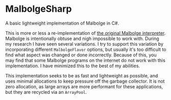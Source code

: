 # MalbolgeSharp

A basic lightweight implementation of Malbolge in C#.

This is more or less a re-implementation of [the original Malbolge interpreter](http://esoteric.sange.fi/orphaned/malbolge/malbolge.c). Malbolge is intentionally obtuse and nigh impossible to work with. During my research I have seen several variations. I try to support this variation by incorporating different `MalbolgeFlavor` options, but usually it's too difficult to find what aspect was changed or done incorrectly. Because of this, you may find that some Malbolge programs on the internet do not work with this implementation. I have minimized this to the best of my abilities.

This implementation seeks to be as fast and lightweight as possible, and uses minimal allocations to keep pressure off the garbage collector. It is not zero allocation, as large arrays are more performant for these applications, but they are recycled via an `ArrayPool`.
